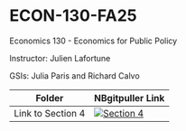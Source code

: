 # ECON-130-FA25
Economics 130 - Economics for Public Policy

Instructor: Julien Lafortune

GSIs: Julia Paris and Richard Calvo

| Folder  | NBgitpuller Link  |  
|---|---|
| Link to Section 4 |[![Section 4](https://img.shields.io/badge/Launch-UCB%20Datahub-blue.svg)](https://datahub.berkeley.edu/hub/user-redirect/git-pull?repo=https%3A%2F%2Fgithub.com%2Fds-modules%2FEcon-130-FA25&branch=main&urlpath=lab%2Ftree%2FEcon-130-FA25%2FSection+4)|
